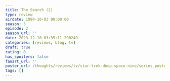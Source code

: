 ```yaml
---
title: The Search (2)
type: review
airdate: 1994-10-03 00:00:00
season: 3
episode: 2
season_url: ''
date: 2023-12-10 03:35:11.290249
categories: [reviews, blog, tv]
draft: true
rating: 0
has_spoilers: false
fanart_url: ''
poster_url: /thoughts/reviews/tv/star-trek-deep-space-nine/series_poster.jpg
tags: []
---
```


